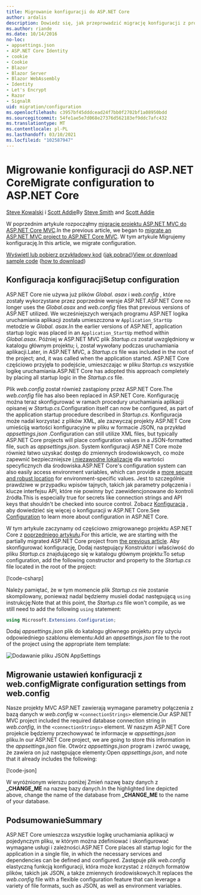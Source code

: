 ```yaml
---
title: Migrowanie konfiguracji do ASP.NET Core
author: ardalis
description: Dowiedz się, jak przeprowadzić migrację konfiguracji z projektu ASP.NET MVC do projektu ASP.NET Core MVC.
ms.author: riande
ms.date: 10/14/2016
no-loc:
- appsettings.json
- ASP.NET Core Identity
- cookie
- Cookie
- Blazor
- Blazor Server
- Blazor WebAssembly
- Identity
- Let's Encrypt
- Razor
- SignalR
uid: migration/configuration
ms.openlocfilehash: c3957bf45dddcead24f7bb0f2702bf1a08950bdd
ms.sourcegitcommit: 54fe1ae5e7d068e27376d562183ef9ddc7afc432
ms.translationtype: MT
ms.contentlocale: pl-PL
ms.lasthandoff: 03/10/2021
ms.locfileid: "102587947"
---
```

# <a name="migrate-configuration-to-aspnet-core"></a><span data-ttu-id="601d7-103">Migrowanie konfiguracji do ASP.NET Core</span><span class="sxs-lookup"><span data-stu-id="601d7-103">Migrate configuration to ASP.NET Core</span></span>

<span data-ttu-id="601d7-104">[Steve Kowalski](https://ardalis.com/) i [Scott Addie](https://scottaddie.com)</span><span class="sxs-lookup"><span data-stu-id="601d7-104">By [Steve Smith](https://ardalis.com/) and [Scott Addie](https://scottaddie.com)</span></span>

<span data-ttu-id="601d7-105">W poprzednim artykule rozpocząłmy [migrację projektu ASP.NET MVC do ASP.NET Core MVC](xref:migration/mvc).</span><span class="sxs-lookup"><span data-stu-id="601d7-105">In the previous article, we began to [migrate an ASP.NET MVC project to ASP.NET Core MVC](xref:migration/mvc).</span></span> <span data-ttu-id="601d7-106">W tym artykule Migrujemy konfigurację.</span><span class="sxs-lookup"><span data-stu-id="601d7-106">In this article, we migrate configuration.</span></span>

<span data-ttu-id="601d7-107">[Wyświetl lub pobierz przykładowy kod](https://github.com/dotnet/AspNetCore.Docs/tree/main/aspnetcore/migration/configuration/samples) ([jak pobrać](xref:index#how-to-download-a-sample))</span><span class="sxs-lookup"><span data-stu-id="601d7-107">[View or download sample code](https://github.com/dotnet/AspNetCore.Docs/tree/main/aspnetcore/migration/configuration/samples) ([how to download](xref:index#how-to-download-a-sample))</span></span>

## <a name="setup-configuration"></a><span data-ttu-id="601d7-108">Konfiguracja konfiguracji</span><span class="sxs-lookup"><span data-stu-id="601d7-108">Setup configuration</span></span>

<span data-ttu-id="601d7-109">ASP.NET Core nie używa już plików *Global. asax* i *web.config* , które zostały wykorzystane przez poprzednie wersje ASP.NET.</span><span class="sxs-lookup"><span data-stu-id="601d7-109">ASP.NET Core no longer uses the *Global.asax* and *web.config* files that previous versions of ASP.NET utilized.</span></span> <span data-ttu-id="601d7-110">We wcześniejszych wersjach programu ASP.NET logika uruchamiania aplikacji została umieszczona w `Application_StartUp` metodzie w *Global. asax*.</span><span class="sxs-lookup"><span data-stu-id="601d7-110">In the earlier versions of ASP.NET, application startup logic was placed in an `Application_StartUp` method within *Global.asax*.</span></span> <span data-ttu-id="601d7-111">Później w ASP.NET MVC plik *Startup.cs* został uwzględniony w katalogu głównym projektu; i, został wywołany podczas uruchamiania aplikacji.</span><span class="sxs-lookup"><span data-stu-id="601d7-111">Later, in ASP.NET MVC, a *Startup.cs* file was included in the root of the project; and, it was called when the application started.</span></span> <span data-ttu-id="601d7-112">ASP.NET Core częściowo przyjęła to podejście, umieszczając w pliku *Startup.cs* wszystkie logikę uruchamiania.</span><span class="sxs-lookup"><span data-stu-id="601d7-112">ASP.NET Core has adopted this approach completely by placing all startup logic in the *Startup.cs* file.</span></span>

<span data-ttu-id="601d7-113">Plik *web.config* został również zastąpiony przez ASP.NET Core.</span><span class="sxs-lookup"><span data-stu-id="601d7-113">The *web.config* file has also been replaced in ASP.NET Core.</span></span> <span data-ttu-id="601d7-114">Konfigurację można teraz skonfigurować w ramach procedury uruchamiania aplikacji opisanej w *Startup.cs*.</span><span class="sxs-lookup"><span data-stu-id="601d7-114">Configuration itself can now be configured, as part of the application startup procedure described in *Startup.cs*.</span></span> <span data-ttu-id="601d7-115">Konfiguracja może nadal korzystać z plików XML, ale zazwyczaj projekty ASP.NET Core umieściją wartości konfiguracyjne w pliku w formacie JSON, na przykład *appsettings.json* .</span><span class="sxs-lookup"><span data-stu-id="601d7-115">Configuration can still utilize XML files, but typically ASP.NET Core projects will place configuration values in a JSON-formatted file, such as *appsettings.json*.</span></span> <span data-ttu-id="601d7-116">System konfiguracji ASP.NET Core może również łatwo uzyskać dostęp do zmiennych środowiskowych, co może zapewnić bezpieczniejsze [i niezawodne lokalizację](xref:security/app-secrets) dla wartości specyficznych dla środowiska.</span><span class="sxs-lookup"><span data-stu-id="601d7-116">ASP.NET Core's configuration system can also easily access environment variables, which can provide a [more secure and robust location](xref:security/app-secrets) for environment-specific values.</span></span> <span data-ttu-id="601d7-117">Jest to szczególnie prawdziwe w przypadku wpisów tajnych, takich jak parametry połączenia i klucze interfejsu API, które nie powinny być zaewidencjonowane do kontroli źródła.</span><span class="sxs-lookup"><span data-stu-id="601d7-117">This is especially true for secrets like connection strings and API keys that shouldn't be checked into source control.</span></span> <span data-ttu-id="601d7-118">Zobacz [Konfiguracja](xref:fundamentals/configuration/index) , aby dowiedzieć się więcej o konfiguracji w ASP.NET Core.</span><span class="sxs-lookup"><span data-stu-id="601d7-118">See [Configuration](xref:fundamentals/configuration/index) to learn more about configuration in ASP.NET Core.</span></span>

<span data-ttu-id="601d7-119">W tym artykule zaczynamy od częściowo zmigrowanego projektu ASP.NET Core z [poprzedniego artykułu](xref:migration/mvc).</span><span class="sxs-lookup"><span data-stu-id="601d7-119">For this article, we are starting with the partially migrated ASP.NET Core project from [the previous article](xref:migration/mvc).</span></span> <span data-ttu-id="601d7-120">Aby skonfigurować konfigurację, Dodaj następujący Konstruktor i właściwość do pliku *Startup.cs* znajdującego się w katalogu głównym projektu:</span><span class="sxs-lookup"><span data-stu-id="601d7-120">To setup configuration, add the following constructor and property to the *Startup.cs* file located in the root of the project:</span></span>

[!code-csharp[](configuration/samples/WebApp1/src/WebApp1/Startup.cs?range=11-16)]

<span data-ttu-id="601d7-121">Należy pamiętać, że w tym momencie plik *Startup.cs* nie zostanie skompilowany, ponieważ nadal będziemy musieli dodać następującą `using` instrukcję:</span><span class="sxs-lookup"><span data-stu-id="601d7-121">Note that at this point, the *Startup.cs* file won't compile, as we still need to add the following `using` statement:</span></span>

```csharp
using Microsoft.Extensions.Configuration;
```

<span data-ttu-id="601d7-122">Dodaj *appsettings.json* plik do katalogu głównego projektu przy użyciu odpowiedniego szablonu elementu:</span><span class="sxs-lookup"><span data-stu-id="601d7-122">Add an *appsettings.json* file to the root of the project using the appropriate item template:</span></span>

![Dodawanie pliku JSON AppSettings](configuration/_static/add-appsettings-json.png)

## <a name="migrate-configuration-settings-from-webconfig"></a><span data-ttu-id="601d7-124">Migrowanie ustawień konfiguracji z web.config</span><span class="sxs-lookup"><span data-stu-id="601d7-124">Migrate configuration settings from web.config</span></span>

<span data-ttu-id="601d7-125">Nasze projekty MVC ASP.NET zawierają wymagane parametry połączenia z bazą danych w *web.config* w `<connectionStrings>` elemencie.</span><span class="sxs-lookup"><span data-stu-id="601d7-125">Our ASP.NET MVC project included the required database connection string in *web.config*, in the `<connectionStrings>` element.</span></span> <span data-ttu-id="601d7-126">W naszym ASP.NET Core projekcie będziemy przechowywać te informacje w *appsettings.json* pliku.</span><span class="sxs-lookup"><span data-stu-id="601d7-126">In our ASP.NET Core project, we are going to store this information in the *appsettings.json* file.</span></span> <span data-ttu-id="601d7-127">Otwórz *appsettings.json* program i zwróć uwagę, że zawiera on już następujące elementy:</span><span class="sxs-lookup"><span data-stu-id="601d7-127">Open *appsettings.json*, and note that it already includes the following:</span></span>

[!code-json[](../migration/configuration/samples/WebApp1/src/WebApp1/appsettings.json?highlight=4)]

<span data-ttu-id="601d7-128">W wyróżnionym wierszu poniżej Zmień nazwę bazy danych z **_CHANGE_ME** na nazwę bazy danych.</span><span class="sxs-lookup"><span data-stu-id="601d7-128">In the highlighted line depicted above, change the name of the database from **_CHANGE_ME** to the name of your database.</span></span>

## <a name="summary"></a><span data-ttu-id="601d7-129">Podsumowanie</span><span class="sxs-lookup"><span data-stu-id="601d7-129">Summary</span></span>

<span data-ttu-id="601d7-130">ASP.NET Core umieszcza wszystkie logikę uruchamiania aplikacji w pojedynczym pliku, w którym można zdefiniować i skonfigurować wymagane usługi i zależności.</span><span class="sxs-lookup"><span data-stu-id="601d7-130">ASP.NET Core places all startup logic for the application in a single file, in which the necessary services and dependencies can be defined and configured.</span></span> <span data-ttu-id="601d7-131">Zastępuje plik *web.config* elastyczną funkcją konfiguracji, która może korzystać z różnych formatów plików, takich jak JSON, a także zmiennych środowiskowych.</span><span class="sxs-lookup"><span data-stu-id="601d7-131">It replaces the *web.config* file with a flexible configuration feature that can leverage a variety of file formats, such as JSON, as well as environment variables.</span></span>
